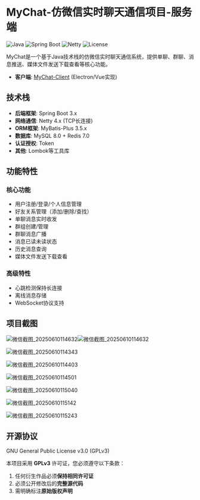 # MyChat-仿微信实时聊天通信项目-服务端

![Java](https://img.shields.io/badge/Java-17%2B-orange)
![Spring Boot](https://img.shields.io/badge/Spring%20Boot-3.0.5-brightgreen)
![Netty](https://img.shields.io/badge/Netty-4.1.50.Final-blue)
![License](https://img.shields.io/badge/License-GPLv3-green)

MyChat是一个基于Java技术栈的仿微信实时聊天通信系统，提供单聊、群聊、消息推送、媒体文件发送下载查看等核心功能。

- **客户端**: [MyChat-Client](https://github.com/SoulGoodman-coder/MyChat-Client) (Electron/Vue实现)

## 技术栈

- **后端框架**: Spring Boot 3.x
- **网络通信**: Netty 4.x (TCP长连接)
- **ORM框架**: MyBatis-Plus 3.5.x
- **数据库**: MySQL 8.0 + Redis 7.0
- **认证授权**: Token
- **其他**: Lombok等工具库

## 功能特性

### 核心功能
- 用户注册/登录/个人信息管理
- 好友关系管理（添加/删除/查找）
- 单聊消息实时收发
- 群组创建/管理
- 群聊消息广播
- 消息已读未读状态
- 历史消息查询
- 媒体文件发送下载查看

### 高级特性
- 心跳检测保持长连接
- 离线消息存储
- WebSocket协议支持

## 项目截图

![微信截图_20250610114632](D:\JavaProjects\MyChat\MyChat-Server\docs\微信截图_20250610114632.png)![微信截图_20250610114632](D:\JavaProjects\MyChat\MyChat-Server\docs\微信截图_20250610114647.png)

![微信截图_20250610114343](D:\JavaProjects\MyChat\MyChat-Server\docs\微信截图_20250610114343.png)

![微信截图_20250610114403](D:\JavaProjects\MyChat\MyChat-Server\docs\微信截图_20250610114403.png)

![微信截图_20250610114501](D:\JavaProjects\MyChat\MyChat-Server\docs\微信截图_20250610114501.png)

![微信截图_20250610115040](D:\JavaProjects\MyChat\MyChat-Server\docs\微信截图_20250610115040.png)

![微信截图_20250610115142](D:\JavaProjects\MyChat\MyChat-Server\docs\微信截图_20250610115142.png)

![微信截图_20250610115243](D:\JavaProjects\MyChat\MyChat-Server\docs\微信截图_20250610115243.png)

## 开源协议

GNU General Public License v3.0 (GPLv3)

本项目采用 **GPLv3** 许可证，您必须遵守以下条款：

1. 任何衍生作品必须**保持相同许可证**
2. 必须公开修改后的**完整源代码**
3. 需明确标注**原始版权声明**
